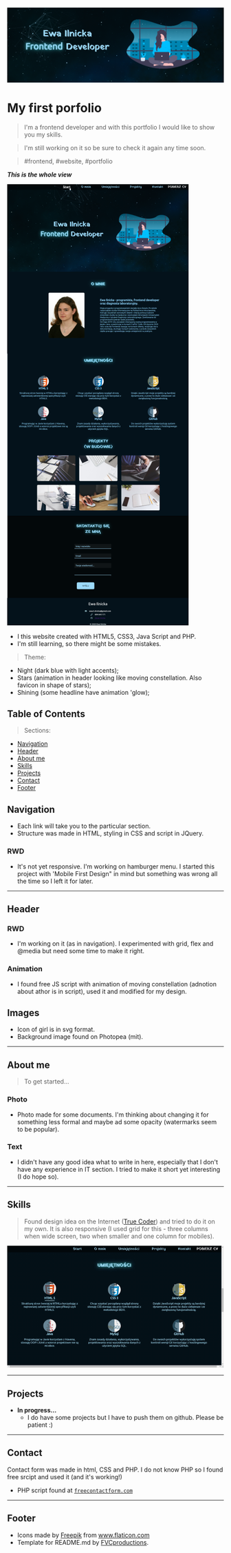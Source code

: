 <a href="www.ewailnicka.pl"><img src="/resources/screenshot.png" title="Ewa Ilnicka" alt="Screenshot of website"></a>

<!-- [![FVCproductions](https://avatars1.githubusercontent.com/u/4284691?v=3&s=200)](http://fvcproductions.com) -->


# My first porfolio

> I'm a frontend developer and with this portfolio I would like to show you my skills.

> I'm still working on it so be sure to check it again any time soon.

> #frontend, #website, #portfolio


***This is the whole view***

[![Whole view](resources/webScreenshot2.png)]()

- I this website created with HTML5, CSS3, Java Script and PHP.
- I'm still learning, so there might be some mistakes.

> Theme:

- Night (dark blue with light accents);
- Stars (animation in header looking like moving constellation. Also favicon in shape of stars);
- Shining (some headline have animation 'glow);



## Table of Contents

> Sections:

- [Navigation](#navigation)
- [Header](#header)
- [About me](#aboutme)
- [Skills](#skills)
- [Projects](#projects)
- [Contact](#contact)
- [Footer](#footer)


## Navigation

- Each link will take you to the particular section.
- Structure was made in HTML, styling in CSS and script in JQuery.

### RWD

- It's not yet responsive. I'm working on hamburger menu. I started this project with 'Mobile First Design" in mind but something was wrong all the time so I left it for later.

---

## Header

### RWD

- I'm working on it (as in navigation). I experimented with grid, flex and @media but need some time to make it right.

### Animation

- I found free JS script with animation of moving constellation (adnotion about athor is in script), used it and modified for my design.

## Images

- Icon of girl is in svg format.
- Background image found on Photopea (mit).

---

## About me

> To get started...

### Photo

- Photo made for some documents. I'm thinking about changing it for something less formal and maybe ad some opacity (watermarks seem to be popular).

### Text

- I didn't have any good idea what to write in here, especially that I don't have any experience in IT section. I tried to make it short yet interesting (I do hope so). 


---

## Skills

> Found design idea on the Internet (<a href="https://www.youtube.com/channel/UCLjtB1XNaiVz-brRDymb5gg" target="_blank">True Coder</a>) and tried to do it on my own. It is also responsive (I used grid for this - three columns when wide screen, two when smaller and one column for mobiles).

[![Skills](resources/skillsgif.gif)]()

---

## Projects

- **In progress...**
    - I do have some projects but I have to push them on github. Please be patient :)

---

## Contact

Contact form was made in html, CSS and PHP. I do not know PHP so I found free srcipt and used it (and it's working!)

- PHP script found at <a href="https://www.freecontactform.com/form-guides/html-email-form" target="_blank">`freecontactform.com`</a>

---


## Footer


- Icons made by <a href="https://www.flaticon.com/authors/freepik" title="Freepik">Freepik</a> from <a
                href="https://www.flaticon.com/" title="Flaticon"> www.flaticon.com</a>
- Template for README.md by <a href="http://fvcproductions.com" target="_blank">FVCproductions</a>.

